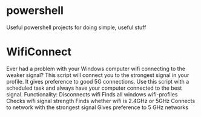 # powershell
Useful powershell projects for doing simple, useful stuff
# WifiConnect
Ever had a problem with your Windows computer wifi connecting to the weaker signal? This script will connect you to the strongest signal in your profile. It gives preference to good 5G connections.
Use this script with a scheduled task and always have your computer connected to the best signal.
Functionality:
Disconnects wifi
Finds all windows wifi-profiles
Checks wifi signal strength
Finds whether wifi is 2.4GHz or 5GHz
Connects to network with the strongest signal
Gives preference to 5 GHz networks
